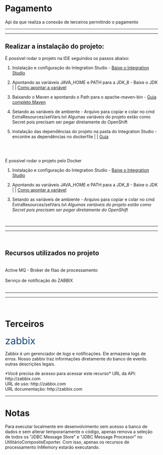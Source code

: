 # Pagamento

Api da que realiza a conexão de terceiros permitindo o pagamento

---
---

## Realizar a instalação do projeto:

É possivel rodar o projeto na IDE seguindos os passos abaixo:

  1. Instalação e configuração do Integration Studio - <a href="https://wso2.com/integration/integration-studio/">Baixe o Integration Studio</a>

  2. Apontando as variáveis JAVA_HOME e PATH para a JDK_8 - <a href="https://www.openlogic.com/openjdk-downloads?field_java_parent_version_target_id=416&field_operating_system_target_id=All&field_architecture_target_id=All& field_java_package_target_id=All" style="text-decoration: none">Baixe o JDK</a> | | <a  href="https://docs.oracle.com/cloud/help/pt_BR/pbcs_common/DIEPM/epm_set_java_home_104x6dd63633_106x6dd6441c.htm#DIEPM-GUID-7D734C69-2DE8-4E93-A3C8-9C3F6AD12D1B" >Como apontar a variável</a>

  3. Baixando o Maven e apontando o Path para o apache-maven-bin - <a href="https://maven.apache.org/guides/getting-started/windows-prerequisites.html">Guia completo Maven</a>

  4. Setando as variáveis de ambiente - Arquivo para copiar e colar no cmd ExtraResources/setVars.txt
  Algumas variáveis do projeto estão como Secret pois precisam ser pegar diretamente do OpenShift

  5. Instalação das dependências do projeto na pasta do Integration Studio -  encontre as dependências no dockerfile | | <a href="http://githeellooworld">Guia</a>

<br>
<br>

É possivel rodar o projeto pelo Docker

1. Instalação e configuração do Integration Studio - <a href="https://wso2.com/integration/integration-studio/">Baixe o Integration Studio</a>

  2. Apontando as variáveis JAVA_HOME e PATH para a JDK_8 - <a href="https://www.openlogic.com/openjdk-downloads?field_java_parent_version_target_id=416&field_operating_system_target_id=All&field_architecture_target_id=All& field_java_package_target_id=All" style="text-decoration: none">Baixe o JDK</a> | | <a href="https://docs.oracle.com/cloud/help/pt_BR/pbcs_common/DIEPM/epm_set_java_home_104x6dd63633_106x6dd6441c.htm#DIEPM-GUID-7D734C69-2DE8-4E93-A3C8-9C3F6AD12D1B" >Como apontar a variável</a>

  3. Setando as variáveis de ambiente - Arquivo para copiar e colar no cmd ExtraResources/setVars.txt
  *Algumas variáveis do projeto estão como Secret pois precisam ser pegar diretamente do OpenShift*

<br>

---
---

<br>

## Recursos utilizados no projeto

<br>
<a href="https://activeMQ/" style="text-decoration: none">Active MQ - Broker de filas de processamento</a>
<br>
<br>
<a href="https://activeMQ/" style="text-decoration: none">Serviço de notificação do ZABBIX</a>
<br>
<br>

---
---

<br>

# Terceiros 

<font color="#0F4C81" size="6">zabbix</font>
<p>Zabbix é um gerenciador de logs e notificações. Ele armazena logs de erros. Nosso zabbix traz informações diretamente do banco de events. outras descrições legais.</p>
*Você precisa de acesso para acessar este recurso*
 URL da API: http://zabbix.com
<br>
 URL de uso: http://zabbix.com
<br>
 URL documentação: http://zabbix.com
<br>

----

# Notas

Para executar localmente em desenvolvimento sem acesso a banco de dados e sem alterar temporariamente o código, apenas remova a seleção de todos os "JDBC Message Store" e "JDBC Message Processor" no UtilitárioCompositeExporter.
Com isso, apenas os recursos de processamento InMemory estarão executando.